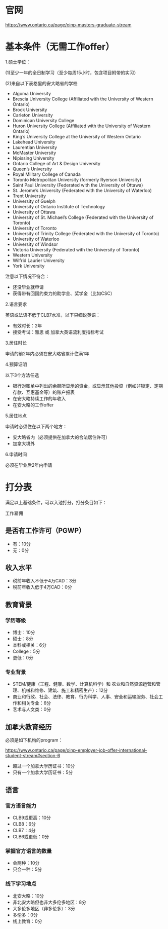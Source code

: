 # 官网

https://www.ontario.ca/page/oinp-masters-graduate-stream

# 基本条件（无需工作offer）

1.硕士学位：

(1)至少一年的全日制学习（至少每周15小时，包含项目附带的实习）

(2)来自以下表格里的安大略省的学校

* Algoma University
* Brescia University College (Affiliated with the University of Western Ontario)
* Brock University
* Carleton University
* Dominican University College
* Huron University College (Affiliated with the University of Western Ontario)
* King’s University College at the University of Western Ontario
* Lakehead University
* Laurentian University
* McMaster University
* Nipissing University
* Ontario College of Art & Design University
* Queen’s University
* Royal Military College of Canada
* Toronto Metropolitan University (formerly Ryerson University)
* Saint Paul University (Federated with the University of Ottawa)
* St. Jerome’s University (Federated with the University of Waterloo)
* Trent University
* University of Guelph
* University of Ontario Institute of Technology
* University of Ottawa
* University of St. Michael’s College (Federated with the University of Toronto)
* University of Toronto
* University of Trinity College (Federated with the University of Toronto)
* University of Waterloo
* University of Windsor
* Victoria University (Federated with the University of Toronto)
* Western University
* Wilfrid Laurier University
* York University

注意以下情况不符合：

* 还没毕业就申请
* 获得带有回国约束力的助学金、奖学金（比如CSC）

2.语言要求

英语或法语不低于CLB7水准，以下只细说英语：

* 有效时长：2年
* 接受考试：雅思 或 加拿大英语流利度指标考试

3.居住时长

申请的前2年内必须在安大略省累计住满1年

4.预算证明

以下3个方法任选

* 银行对账单中列出的余额所显示的资金，或显示其他投资（例如非锁定、定期存款、互惠基金等）的账户报表
* 在安大略持续工作的年收入
* 在安大略的工作offer

5.居住地点

申请时必须住在以下两个地方：

* 安大略省内（必须提供在加拿大的合法居住许可）
* 加拿大境外

6.申请时间

必须在毕业后2年内申请

# 打分表

满足以上基础条件，可以入池打分，打分条目如下：

工作雇佣

## 是否有工作许可（PGWP）

* 有：10分
* 无：0分

## 收入水平

* 税前年收入不低于4万CAD：3分
* 税前年收入低于4万CAD：0分

## 教育背景

### 学历等级

* 博士：10分
* 硕士：8分
* 本科或相关：6分
* College：5分
* 更低：0分

### 专业背景

* STEM/健康（工程、健康、数学、计算机科学）和 农业和自然资源运营和管理、机械和维修、建筑、施工和精密生产）：12分
* 商业和行政、社会、法律、教育、行为科学、人事、安全和运输服务、社会工作和相关专业：6分
* 艺术与人文类：0分

## 加拿大教育经历

必须是如下机构的program：

https://www.ontario.ca/page/oinp-employer-job-offer-international-student-stream#section-6

* 超过一个加拿大学历证书：10分
* 只有一个加拿大学历证书：5分

## 语言

### 官方语言能力

* CLB9或更高：10分
* CLB8：6分
* CLB7：4分
* CLB6或更低：0分

### 掌握官方语言的数量

* 会两种：10分
* 只会一种：5分

### 线下学习地点

* 北安大略：10分
* 非北安大略但也非大多伦多地区：8分
* 大多伦多地区（非多伦多）：3分
* 多伦多：0分
* 线上教育：0分
